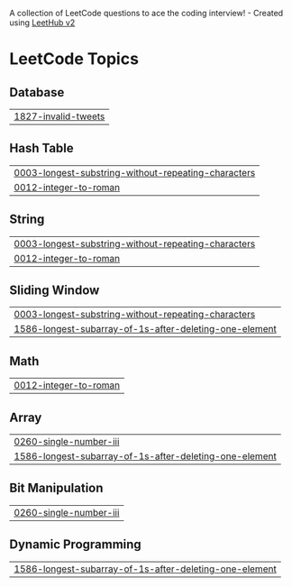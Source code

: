 A collection of LeetCode questions to ace the coding interview! - Created using [LeetHub v2](https://github.com/arunbhardwaj/LeetHub-2.0)
<!---LeetCode Topics Start-->
# LeetCode Topics
## Database
|  |
| ------- |
| [1827-invalid-tweets](https://github.com/santhosh2016/Leetcode_problems/tree/master/1827-invalid-tweets) |
## Hash Table
|  |
| ------- |
| [0003-longest-substring-without-repeating-characters](https://github.com/santhosh2016/Leetcode_problems/tree/master/0003-longest-substring-without-repeating-characters) |
| [0012-integer-to-roman](https://github.com/santhosh2016/Leetcode_problems/tree/master/0012-integer-to-roman) |
## String
|  |
| ------- |
| [0003-longest-substring-without-repeating-characters](https://github.com/santhosh2016/Leetcode_problems/tree/master/0003-longest-substring-without-repeating-characters) |
| [0012-integer-to-roman](https://github.com/santhosh2016/Leetcode_problems/tree/master/0012-integer-to-roman) |
## Sliding Window
|  |
| ------- |
| [0003-longest-substring-without-repeating-characters](https://github.com/santhosh2016/Leetcode_problems/tree/master/0003-longest-substring-without-repeating-characters) |
| [1586-longest-subarray-of-1s-after-deleting-one-element](https://github.com/santhosh2016/Leetcode_problems/tree/master/1586-longest-subarray-of-1s-after-deleting-one-element) |
## Math
|  |
| ------- |
| [0012-integer-to-roman](https://github.com/santhosh2016/Leetcode_problems/tree/master/0012-integer-to-roman) |
## Array
|  |
| ------- |
| [0260-single-number-iii](https://github.com/santhosh2016/Leetcode_problems/tree/master/0260-single-number-iii) |
| [1586-longest-subarray-of-1s-after-deleting-one-element](https://github.com/santhosh2016/Leetcode_problems/tree/master/1586-longest-subarray-of-1s-after-deleting-one-element) |
## Bit Manipulation
|  |
| ------- |
| [0260-single-number-iii](https://github.com/santhosh2016/Leetcode_problems/tree/master/0260-single-number-iii) |
## Dynamic Programming
|  |
| ------- |
| [1586-longest-subarray-of-1s-after-deleting-one-element](https://github.com/santhosh2016/Leetcode_problems/tree/master/1586-longest-subarray-of-1s-after-deleting-one-element) |
<!---LeetCode Topics End-->